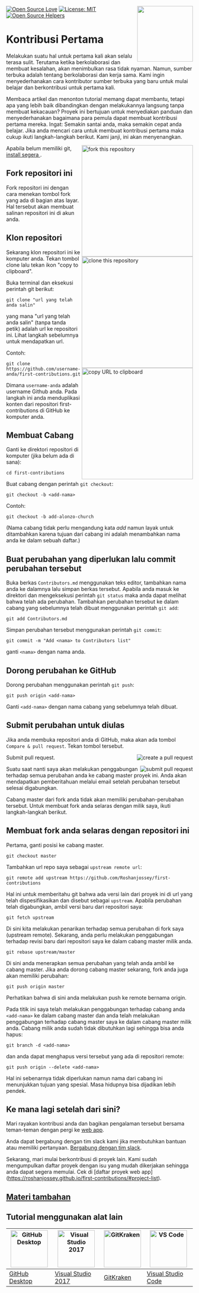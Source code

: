 [![Open Source Love](https://badges.frapsoft.com/os/v1/open-source.svg?v=103)](https://github.com/ellerbrock/open-source-badges/)
[<img align="right" width="150" src="../assets/join-slack-team.png">](https://join.slack.com/t/firstcontributors/shared_invite/enQtNjkxNzQwNzA2MTMwLTVhMWJjNjg2ODRlNWZhNjIzYjgwNDIyZWYwZjhjYTQ4OTBjMWM0MmFhZDUxNzBiYzczMGNiYzcxNjkzZDZlMDM)
[![License: MIT](https://img.shields.io/badge/License-MIT-green.svg)](https://opensource.org/licenses/MIT)
[![Open Source Helpers](https://www.codetriage.com/roshanjossey/first-contributions/badges/users.svg)](https://www.codetriage.com/roshanjossey/first-contributions)


# Kontribusi Pertama

Melakukan suatu hal untuk pertama kali akan selalu terasa sulit. Terutama ketika berkolaborasi dan membuat kesalahan, akan menimbulkan rasa tidak nyaman. Namun, sumber terbuka adalah tentang berkolaborasi dan kerja sama. Kami ingin menyederhanakan cara kontributor sumber terbuka yang baru untuk mulai belajar dan berkontribusi untuk pertama kali.

Membaca artikel dan menonton tutorial memang dapat membantu, tetapi apa yang lebih baik dibandingkan dengan melakukannya langsung tanpa membuat kekacauan? Proyek ini bertujuan untuk menyediakan panduan dan menyederhanakan bagaimana para pemula dapat membuat kontribusi pertama mereka. Ingat: Semakin santai anda, maka semakin cepat anda belajar. Jika anda mencari cara untuk membuat kontribusi pertama maka cukup ikuti langkah-langkah berikut. Kami janji, ini akan menyenangkan.

<img align="right" width="300" src="../assets/fork.png" alt="fork this repository" />

Apabila belum memiliki git, [ install segera ]( https://help.github.com/articles/set-up-git/ ).

## Fork repositori ini

Fork repositori ini dengan cara menekan tombol fork yang ada di bagian atas layar.
Hal tersebut akan membuat salinan repositori ini di akun anda.

## Klon repositori

<img align="right" width="300" src="../assets/clone.png" alt="clone this repository" />

Sekarang klon repositori ini ke komputer anda. Tekan tombol clone lalu tekan ikon "copy to clipboard".

Buka terminal dan eksekusi perintah git berikut:

```
git clone "url yang telah anda salin"
```
yang mana "url yang telah anda salin" (tanpa tanda petik) adalah url ke repositori ini. Lihat langkah sebelumnya untuk mendapatkan url.

<img align="right" width="300" src="../assets/copy-to-clipboard.png" alt="copy URL to clipboard" />

Contoh:
```
git clone https://github.com/username-anda/first-contributions.git
```
Dimana `username-anda` adalah username Github anda. Pada langkah ini anda menduplikasi konten dari repositori first-contributions di GitHub ke komputer anda.

## Membuat Cabang

Ganti ke direktori repositori di komputer (jika belum ada di sana):

```
cd first-contributions
```
Buat cabang dengan perintah `git checkout`:
```
git checkout -b <add-nama>
```

Contoh:
```
git checkout -b add-alonzo-church
```
(Nama cabang tidak perlu mengandung kata *add* namun layak untuk ditambahkan karena tujuan dari cabang ini adalah menambahkan nama anda ke dalam sebuah daftar.)

## Buat perubahan yang diperlukan lalu commit perubahan tersebut

Buka berkas `Contributors.md` menggunakan teks editor, tambahkan nama anda ke dalamnya lalu simpan berkas tersebut. Apabila anda masuk ke direktori dan mengeksekusi perintah `git status` maka anda dapat melihat bahwa telah ada perubahan. Tambahkan perubahan tersebut ke dalam cabang yang sebelumnya telah dibuat menggunakan perintah `git add`:
```
git add Contributors.md
```

Simpan perubahan tersebut menggunakan perintah `git commit`:
```
git commit -m "Add <nama> to Contributors list"
```
ganti `<nama>` dengan nama anda.

## Dorong perubahan ke GitHub

Dorong perubahan menggunakan perintah `git push`:
```
git push origin <add-nama>
```
Ganti `<add-nama>` dengan nama cabang yang sebelumnya telah dibuat.

## Submit perubahan untuk diulas

Jika anda membuka repositori anda di GitHub, maka akan ada tombol `Compare & pull request`. Tekan tombol tersebut.

<img style="float: right;" src="../assets/compare-and-pull.png" alt="create a pull request" />

Submit pull request.

<img style="float: right;" src="../assets/submit-pull-request.png" alt="submit pull request" />

Suatu saat nanti saya akan melakukan penggabungan terhadap semua perubahan anda ke cabang master proyek ini. Anda akan mendapatkan pemberitahuan melalui email setelah perubahan tersebut selesai digabungkan.

Cabang master dari fork anda tidak akan memiliki perubahan-perubahan tersebut. Untuk membuat fork anda selaras dengan milik saya, ikuti langkah-langkah berikut.

## Membuat fork anda selaras dengan repositori ini

 Pertama, ganti posisi ke cabang master.
 ```
 git checkout master
 ```
 Tambahkan url repo saya sebagai `upstream remote url`:
```
git remote add upstream https://github.com/Roshanjossey/first-contributions
```
Hal ini untuk memberitahu git bahwa ada versi lain dari proyek ini di url yang telah dispesifikasikan dan disebut sebagai `upstream`. Apabila perubahan telah digabungkan, ambil versi baru dari repositori saya:
```
git fetch upstream
```

Di sini kita melakukan penarikan terhadap semua perubahan di fork saya (upstream remote). Sekarang, anda perlu melakukan penggabungan terhadap revisi baru dari repositori saya ke dalam cabang master milik anda.
```
git rebase upstream/master
```
Di sini anda menerapkan semua perubahan yang telah anda ambil ke cabang master. Jika anda dorong cabang master sekarang, fork anda juga akan memiliki perubahan:
```
git push origin master
```
Perhatikan bahwa di sini anda melakukan push ke remote bernama origin.

Pada titik ini saya telah melakukan penggabungan terhadap cabang anda `<add-nama>` ke dalam cabang master dan anda telah melakukan penggabungan terhadap cabang master saya ke dalam cabang master milik anda. Cabang milik anda sudah tidak dibutuhkan lagi sehingga bisa anda hapus:
```
git branch -d <add-nama>
```
dan anda dapat menghapus versi tersebut yang ada di repositori remote:
```
git push origin --delete <add-nama>
```
Hal ini sebenarnya tidak diperlukan namun nama dari cabang ini menunjukkan tujuan yang spesial. Masa hidupnya bisa dijadikan lebih pendek.

## Ke mana lagi setelah dari sini?

Mari rayakan kontribusi anda dan bagikan pengalaman tersebut bersama teman-teman dengan pergi ke [web app](https://roshanjossey.github.io/first-contributions/#social-share).

Anda dapat bergabung dengan tim slack kami jika membutuhkan bantuan atau memiliki pertanyaan. [Bergabung dengan tim slack](https://join.slack.com/t/firstcontributors/shared_invite/enQtMzE1MTYwNzI3ODQ0LTZiMDA2OGI2NTYyNjM1MTFiNTc4YTRhZTg4OWZjMzA0ZWZmY2UxYzVkMzI1ZmVmOWI4ODdkZWQwNTM2NDVmNjY).

Sekarang, mari mulai berkontribusi di proyek lain. Kami sudah mengumpulkan daftar proyek dengan isu yang mudah dikerjakan sehingga anda dapat segera memulai. Cek di [daftar proyek web app] (https://roshanjossey.github.io/first-contributions/#project-list).

## [ Materi tambahan ](../additional-material/git_workflow_scenarios/additional-material.md)

## Tutorial menggunakan alat lain

|<a href="github-desktop-tutorial.md"><img alt="GitHub Desktop" src="https://desktop.github.com/images/desktop-icon.svg" width="100"></a>|<a href="github-windows-vs2017-tutorial.md"><img alt="Visual Studio 2017" src="https://www.visualstudio.com/wp-content/uploads/2017/11/microsoft-visual-studio.svg" width="100"></a>|<a href="gitkraken-tutorial.md"><img alt="GitKraken" src="/assets/gk-icon.png" width="100"></a>|<a href="github-windows-vs-code-tutorial.md"><img alt="VS Code" src="https://upload.wikimedia.org/wikipedia/commons/2/2d/Visual_Studio_Code_1.18_icon.svg" width=100></a>|
|---|---|---|---|
|[GitHub Desktop](github-desktop-tutorial.md)|[Visual Studio 2017](github-windows-vs2017-tutorial.md)|[GitKraken](gitkraken-tutorial.md)|[Visual Studio Code](github-windows-vs-code-tutorial.md)|

